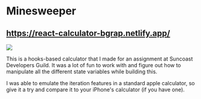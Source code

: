 # Minesweeper

## https://react-calculator-bgrap.netlify.app/

![](./src/images/CaptureReactCalc.PNG)

This is a hooks-based calculator that I made for an assignment at Suncoast Developers Guild. It was a lot of fun to work with and figure out how to manipulate all the different state variables while building this.

I was able to emulate the iteration features in a standard apple calculator, so give it a try and compare it to your iPhone's calculator (if you have one).

 <!-- Fix the margin between the main and the board in CSS so that it only adjusts when more squares are added -->

<!---

In this assignment, you will communicate with a back-end API server to create the user-interface for a Minesweeper clone. It might help to familiarize yourself with the game if you have never played it.

<!-- Objectives

- Understand how state drives changes to an interface in React
- Respond to user events in React
- Understand and use REST APIs
- Use React lifecycle methods
- Understand and interpret API documentation
- Use fetch or axios to perform POST request or

<!-- Requirements:

- Read over the documentation for the API we will be using: https://minesweeper-api.herokuapp.com/

- You will need to interpret the response and render a graphical user interface.
- The API results include an array of arrays (two-dimensional array). These represent rows and columns.
- Consider using flexbox, grid, or an old-fashioned table to organize these.

- Use Insomnia to test out the API. Try "playing" games with the API. This will help you understand the "flow" of the game via the API.

<!---------------------------------------------------------------------->

<!-- Explorer Mode:

- Create a button to create a new game. Use the animated gif above as a user interface guide. Do at least that much, but also feel free to have fun.

<!-- DONE

- Left-clicking a cell performs the check action

<!-- DONE

- Right/secondary clicking a cell performs the flag action

<!-- DONE

When the game status changed to won or lost a victory or failure message - Do not use alert for this. Update the user interface.

<!-- DONE

- Style the cells appropriately.

<!-- DONE

<!---------------------------------------------------------------------->

<!-- Adventure Mode:

Before creating the game, allow the user to choose: - Easy, Medium, or Hard mode.

<!-- DONE

Have fun with the styling. Make it your own.

<!-- DONE

<!---------------------------------------------------------------------->

<!-- Epic Mode:

--------------------------------------Learn how to use localStorage API to store data in - the browser. Use this to allow the user to close - the browser window and come back to a game already - in progress.

<!-- DONE

--------------------------------------Add sound effects.

~ low priority
-->
